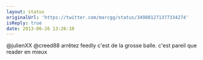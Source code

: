 ```yaml
---
layout: status
originalUrl: 'https://twitter.com/marcgg/status/349881271377334274'
isReply: true
date: 2013-06-26 13:26:10
---
```


@julienXX @creed88 arrêtez feedly c'est de la grosse balle. c'est pareil que reader en mieux
